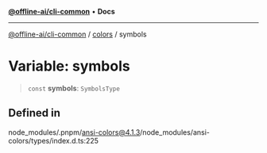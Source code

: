 [**@offline-ai/cli-common**](../../../README.md) • **Docs**

***

[@offline-ai/cli-common](../../../globals.md) / [colors](../README.md) / symbols

# Variable: symbols

> `const` **symbols**: `SymbolsType`

## Defined in

node\_modules/.pnpm/ansi-colors@4.1.3/node\_modules/ansi-colors/types/index.d.ts:225

